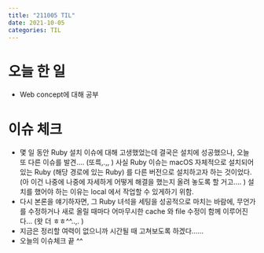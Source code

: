 ```yaml
---
title: "211005 TIL"
date: 2021-10-05
categories: TIL
---
```

# 오늘 한 일

- Web concept에 대해 공부

# 이슈 체크

- 몇 일 동안 Ruby 설치 이슈에 대해 고생했었는데 결국은 설치에 성공했으나, 오늘 또 다른 이슈를 발견.... (또륵,.,, ) 사실 Ruby 이슈는 macOS 자체적으로 설치되어 있는 Ruby (해당 경로에 있는 Ruby) 를 다른 버전으로 설치하고자 하는 것이었다.
  (아 이건 나중에 나중에 자세하게 어떻게 해결을 했는지 올려 놓도록 할 거고.... )
  설치를 했어야 하는 이유는 local 에서 작업할 수 있게하기 위함.
- 다시 본론을 얘기하자면, 그 Ruby 녀석을 세팅을 성공적으로 마치는 바람에, 무언가를 수정하거나 새로 올릴 때마다 어마무시한 cache 와 file 수정이 함께 이루어진다... (왓 더 ㅎㅎ^^..,. )
- 지금은 정리할 여력이 없으니까 시간될 때 고쳐보도록 하겠다......
- 오늘의 이슈체크 끝 ^^

